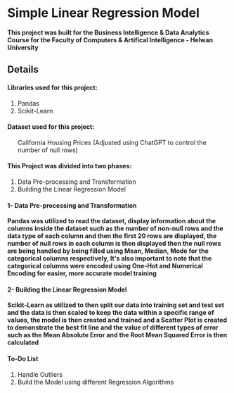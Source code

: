 <h1>Simple Linear Regression Model</h1>

<p><strong>This project was built for the Business Intelligence & Data Analytics Course for the Faculty of Computers & Artifical Intelligence - Helwan University</strong></p>

<h2>Details</h2>
<h4><strong>Libraries used for this project:</strong></h4>
<ol>
  <li value='1'>Pandas</li>
  <li>Scikit-Learn</li>
</ol>

<h4><strong>Dataset used for this project:</strong></h4>
<ol>
California Housing Prices (Adjusted using ChatGPT to control the number of null rows)
</ol>

<h4><strong>This Project was divided into two phases: </strong></h4>
<ol>
  <li value='1'>Data Pre-processing and Transformation</li>
  <li>Building the Linear Regression Model</li>
</ol>

<h4><strong>1- Data Pre-processing and Transformation</strong></h4>
<p><strong>Pandas was utilized to read the dataset, display information about the columns inside the dataset such as the number of non-null rows and the data type of each column
and then the first 20 rows are displayed, the number of null rows in each column is then displayed then the null rows are being handled by being filled using Mean, Median, Mode for the categorical columns respectively,
It's also important to note that the categorical columns were encoded using One-Hot and Numerical Encoding for easier, more accurate model training</strong></p>

<h4><strong>2- Building the Linear Regression Model</strong></h4>
<p><strong>Scikit-Learn as utilized to then split our data into training set and test set and the data is then scaled to keep the data within a specific range of values, the model is then created and trained and a Scatter Plot is created to demonstrate the best fit line
and the value of different types of error such as the Mean Absolute Error and the Root Mean Squared Error is then calculated </strong></p>

<h4><strong>To-Do List</strong></h4>
<ol>
  <li value='1'>Handle Outliers</li>
  <li>Build the Model using different Regression Algorithms</li>
</ol>
